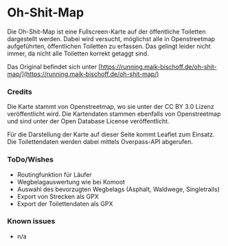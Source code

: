 # Oh-Shit-Map

Die Oh-Shit-Map ist eine Fullscreen-Karte auf der öffentliche Toiletten dargestellt werden. Dabei wird versucht, möglichst alle in Openstreetmap aufgeführten, öffentlichen Toiletten zu erfassen. Das gelingt leider nicht immer, da nicht alle Toiletten korrekt getaggt sind.

Das Original befindet sich unter [https://running.maik-bischoff.de/oh-shit-map/](https://running.maik-bischoff.de/oh-shit-map/)

### Credits

Die Karte stammt von Openstreetmap, wo sie unter der CC BY 3.0 Lizenz veröffentlicht wird. Die Kartendaten stammen ebenfalls von Openstreetmap und sind unter der Open Database License veröffentlicht.

Für die Darstellung der Karte auf dieser Seite kommt Leaflet zum Einsatz. Die Toilettendaten werden dabei mittels Overpass-API abgerufen.

### ToDo/Wishes

* Routingfunktion für Läufer
* Wegbelagauswertung wie bei Komoot
* Auswahl des bevorzugten Wegbelags (Asphalt, Waldwege, Singletrails)
* Export von Strecken als GPX
* Export der Toilettendaten als GPX

### Known issues

* n/a
